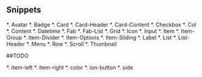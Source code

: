 

## Snippets

*. Avatar
*. Badge
*. Card
*. Card-Header
*. Card-Content
*. Checkbox
*. Col
*. Content
*. Datetime
*. Fab
*. Fab-List
*. Grid
*. Icon
*. Input
*. Item
*. Item-Group
*. Item-Divider
*. Item-Options
*. Item-Sliding
*. Label
*. List
*. List-Header
*. Menu
*. Row
*. Scroll
*. Thumbnail




##TODO

*. item-left
*. item-right
*. color
*. ion-button
*. side


